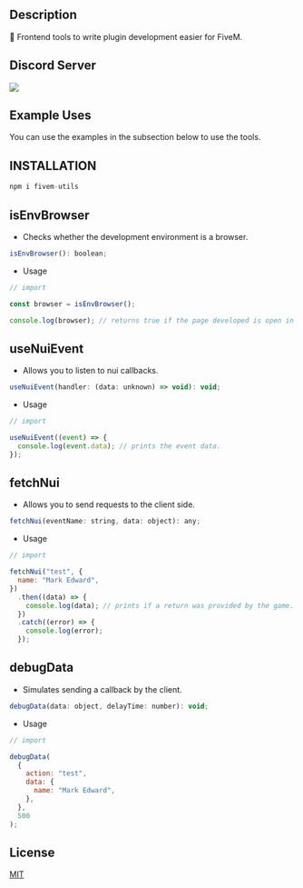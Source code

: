 ## Description

🧰 Frontend tools to write plugin development easier for FiveM.

## Discord Server

<a href="https://discord.gg/CCExrpU"><img src="https://invidget.switchblade.xyz/765378158043332618"/></a>

## Example Uses

You can use the examples in the subsection below to use the tools.

## INSTALLATION

```javascript
npm i fivem-utils
```

## isEnvBrowser

- Checks whether the development environment is a browser.

```javascript
isEnvBrowser(): boolean;
```

- Usage

```javascript
// import

const browser = isEnvBrowser();

console.log(browser); // returns true if the page developed is open in the browser.
```

## useNuiEvent

- Allows you to listen to nui callbacks.

```javascript
useNuiEvent(handler: (data: unknown) => void): void;
```

- Usage

```javascript
// import

useNuiEvent((event) => {
  console.log(event.data); // prints the event data.
});
```

## fetchNui

- Allows you to send requests to the client side.

```javascript
fetchNui(eventName: string, data: object): any;
```

- Usage

```javascript
// import

fetchNui("test", {
  name: "Mark Edward",
})
  .then((data) => {
    console.log(data); // prints if a return was provided by the game.
  })
  .catch((error) => {
    console.log(error);
  });
```

## debugData

- Simulates sending a callback by the client.

```javascript
debugData(data: object, delayTime: number): void;
```

- Usage

```javascript
// import

debugData(
  {
    action: "test",
    data: {
      name: "Mark Edward",
    },
  },
  500
);
```

## License

[MIT](https://choosealicense.com/licenses/mit/)
